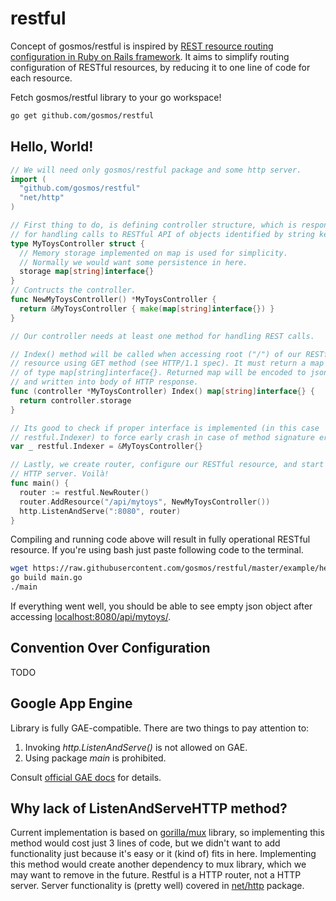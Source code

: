 restful
=======

Concept of gosmos/restful is inspired by
[REST resource routing configuration in Ruby on Rails framework](
http://guides.rubyonrails.org/routing.html#resource-routing-the-rails-default).
It aims to simplify routing configuration of RESTful resources,
by reducing it to one line of code for each resource.

Fetch gosmos/restful library to your go workspace!

```bash
go get github.com/gosmos/restful
```

Hello, World!
-------------

```go
// We will need only gosmos/restful package and some http server.
import (
  "github.com/gosmos/restful"
  "net/http"
)

// First thing to do, is defining controller structure, which is responsible
// for handling calls to RESTful API of objects identified by string keys.
type MyToysController struct {
  // Memory storage implemented on map is used for simplicity.
  // Normally we would want some persistence in here.
  storage map[string]interface{}
}
// Contructs the controller.
func NewMyToysController() *MyToysController {
  return &MyToysController { make(map[string]interface{}) }
}

// Our controller needs at least one method for handling REST calls.

// Index() method will be called when accessing root ("/") of our RESTful
// resource using GET method (see HTTP/1.1 spec). It must return a map 
// of type map[string]interface{}. Returned map will be encoded to json
// and written into body of HTTP response.
func (controller *MyToysController) Index() map[string]interface{} {
  return controller.storage
}

// Its good to check if proper interface is implemented (in this case
// restful.Indexer) to force early crash in case of method signature error.
var _ restful.Indexer = &MyToysController{}

// Lastly, we create router, configure our RESTful resource, and start
// HTTP server. Voilà!
func main() {
  router := restful.NewRouter()
  router.AddResource("/api/mytoys", NewMyToysController())
  http.ListenAndServe(":8080", router)
}
```

Compiling and running code above will result in fully operational RESTful
resource. If you're using bash just paste following code to the terminal.

```bash
wget https://raw.githubusercontent.com/gosmos/restful/master/example/hello/main.go
go build main.go
./main
```

If everything went well, you should be able to see empty json object
after accessing [localhost:8080/api/mytoys/](http://localhost:8080/api/mytoys/).

Convention Over Configuration
-----------------------------

TODO

Google App Engine
-----------------

Library is fully GAE-compatible. There are two things to pay attention to:
 1. Invoking *http.ListenAndServe()* is not allowed on GAE.
 2. Using package *main* is prohibited.

Consult [official GAE docs](
https://developers.google.com/appengine/docs/go/gettingstarted/helloworld)
for details.

Why lack of ListenAndServeHTTP method?
--------------------------------------

Current implementation is based on
[gorilla/mux](http://www.gorillatoolkit.org/pkg/mux) library,
so implementing this method would cost just 3 lines of code,
but we didn't want to add functionality just because it's easy
or it (kind of) fits in here. Implementing this method
would create another dependency to mux library,
which we may want to remove in the future.
Restful is a HTTP router, not a HTTP server.
Server functionality is (pretty well) covered
in [net/http](http://golang.org/pkg/net/http/) package.

